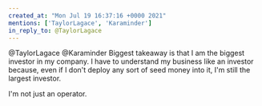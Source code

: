 ```yaml
---
created_at: "Mon Jul 19 16:37:16 +0000 2021"
mentions: ['TaylorLagace', 'Karaminder']
in_reply_to: @TaylorLagace
---
```


@TaylorLagace @Karaminder Biggest takeaway is that I am the biggest investor in my company. I have to understand my business like an investor because, even if I don't deploy any sort of seed money into it, I'm still the largest investor. 

I'm not just an operator.